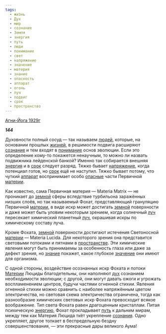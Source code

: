 ```yaml
---
tags:
  - жизнь
  - Дух
  - мир
  - сознание
  - Земля
  - энергия
  - путь
  - люди
  - понимание
  - свет
  - напряжение
  - значение
  - материя
  - знание
  - опасность
  - аппарат
  - огонь
  - луч
  - подвиг
  - срок
  - пространство
---
```

[Агни-Йога 1929г](https://127.0.0.1:4002/agni/1929)

___144___

Духовности полный сосуд — так называем [людей](../../../tags/#люди), которые, на основании прошлых [жизней](../../../tags/#жизнь), в решимости подвига расширяют [сознание](../../../tags/#сознание) и тем входят в [понимание](../../../tags/#понимание) основ эволюции. Если это определение кому-то покажется ненаучным, то можно ли назвать подвижника лейденской банкой? Именно так собирается внешняя [энергия](../../../tags/#энергия) и в [срок](../../../tags/#срок) следует разряд. Тяжко бывает [напряжение](../../../tags/#напряжение), когда потенциал готов, но [срок](../../../tags/#срок) ещё не наступил. Тяжко бывает потому, что чуткий [аппарат](../../../tags/#аппарат) воспринимает особо [опасные](../../../tags/#опасность) части Первичной [материи](../../../tags/#материя).   

Как известно, сама Первичная материя — Materia Matrix — не проникает до [земной](../../../tags/#Земля) сферы вследствие турбильона заражённых низших слоёв, но так называемый Фохат, представляющий грануляцию Первичной [материи](../../../tags/#материя), в виде искр может достигать [земной](../../../tags/#Земля) поверхности и даже может быть уловим некоторым зрением, когда солнечный [луч](../../../tags/#луч) пересекает химический планетный [луч](../../../tags/#луч), окрашивая искры по химическому составу луча.   

Кроме Фохата, [земной](../../../tags/#Земля) поверхности достигают истечения Светоносной [материи](../../../tags/#материя) — Materia Lucida. Для некоторого зрения она представится световыми потоками и пятнами в [пространстве](../../../tags/#пространство). Эти химические явления могут быть принимаемы за особенность глаза или даже за дефект зрения, но [знание](../../../tags/#знание) покажет, какое глубокое [значение](../../../tags/#значение) они имеют для организма.   

С одной стороны, воздействие осознанных искр Фохата и потоки [Материи](../../../tags/#материя) Люциды благодетельны, они наполняют [дух](../../../tags/#Дух) сознанием необходимости эволюции; с другой, они могут давать ожоги и угрожать воспламенением центров, будучи частями огненной стихии. Явления огненной стихии можно сравнить с наиболее напряжённым цветом электричества, но световая схема электричества ограничена, тогда как разнообразие химических световых искр Фохата превосходит всякое воображение. Тип света Фохата равен драгоценным кристаллам. Питая психическую [энергию](../../../tags/#энергия), Фохат прокладывает [путь](../../../tags/#путь) к дальним мирам, между тем как Материя Люцида ткёт укрепление [сознания](../../../tags/#сознание). Одно укрепляет, другое толкает в беспредельную бездну совершенствования, — эти прекрасные дары великого Аума!